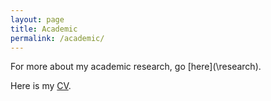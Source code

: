 ```yaml
---
layout: page
title: Academic
permalink: /academic/
---
```


For more about my academic research, go [here](\research\).

Here is my [CV](\assets\pdf\cv.pdf).



